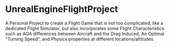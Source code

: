 # UnrealEngineFlightProject

A Personal Project to create a Flight Game that is not too complicated, like a dedicated Flight Simulator, but also incorporates some Flight Characteristics such as AOA differences between Aircraft and the Drag Induced, An Optimal "Turning Speed", and Physics properties at different locations/altitudes
